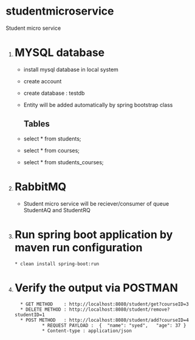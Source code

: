 # studentmicroservice
Student micro service




1) MYSQL database
   ======================
    * install mysql database in local system
    * create account 
    * create database : testdb    
    * Entity will be added automatically by spring bootstrap class   

      Tables
      -------
     * select * from students;
     * select * from courses;
     * select * from  students_courses;
     
2) RabbitMQ
   =============
    * Student micro service will be reciever/consumer of queue StudentAQ and StudentRQ
  

3) Run spring boot application by maven run configuration
   =========================================================

       * clean install spring-boot:run


4) Verify the output via POSTMAN
   =================================

         * GET METHOD    : http://localhost:8080/student/get?courseID=3
         * DELETE METHOD : http://localhost:8080/student/remove?studentID=1            
         * POST METHOD   : http://localhost:8080/student/add?courseID=4
                 * REQUEST PAYLOAD :  {  "name": "syed",   "age": 37 }
                 * Content-type : application/json

